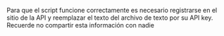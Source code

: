 Para que el script funcione correctamente es necesario registrarse en el sitio de la API y reemplazar el texto del archivo de texto por su API key. 
Recuerde no compartir esta información con nadie
